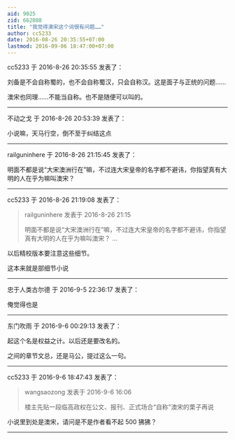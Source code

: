 ```yaml
---
aid: 9025
zid: 662088
title: "我觉得澳宋这个词很有问题……"
author: cc5233
date: 2016-08-26 20:35:55+07:00
lastmod: 2016-09-06 18:47:00+07:00
---
```


cc5233 于 2016-8-26 20:35:55 发表了：

刘备是不会自称蜀的，也不会自称蜀汉，只会自称汉。这是面子与正统的问题……

澳宋也同理……不能当自称。也不是随便可以叫的。

---

不动之戈 于 2016-8-26 20:53:39 发表了：

小说嘛，天马行空，倒不至于纠结这点

---

railguninhere 于 2016-8-26 21:15:45 发表了：

明面不都是说“大宋澳洲行在”嘛，不过连大宋皇帝的名字都不避讳，你指望真有大明的人在乎为嘛叫澳宋？

---

cc5233 于 2016-8-26 21:19:08 发表了：

> railguninhere 发表于 2016-8-26 21:15
>
> 明面不都是说“大宋澳洲行在”嘛，不过连大宋皇帝的名字都不避讳，你指望真有大明的人在乎为嘛叫澳宋？ ...

以后精校版本要注意这些细节。

这本来就是部细节小说

---

忠于人类古尔德 于 2016-9-5 22:36:17 发表了：

俺觉得也是

---

东门吹雨 于 2016-9-6 00:29:13 发表了：

起这个名是权益之计。以后还是要改名的。

之间的章节文总，还是马公，提过这么一句。

---

cc5233 于 2016-9-6 18:47:43 发表了：

> wangsaozong 发表于 2016-9-6 16:06
>
> 楼主先贴一段临高政权在公文、报刊、正式场合“自称”澳宋的栗子再说

小说里到处是澳宋，请问是不是作者看不起 500 狒狒？

---
